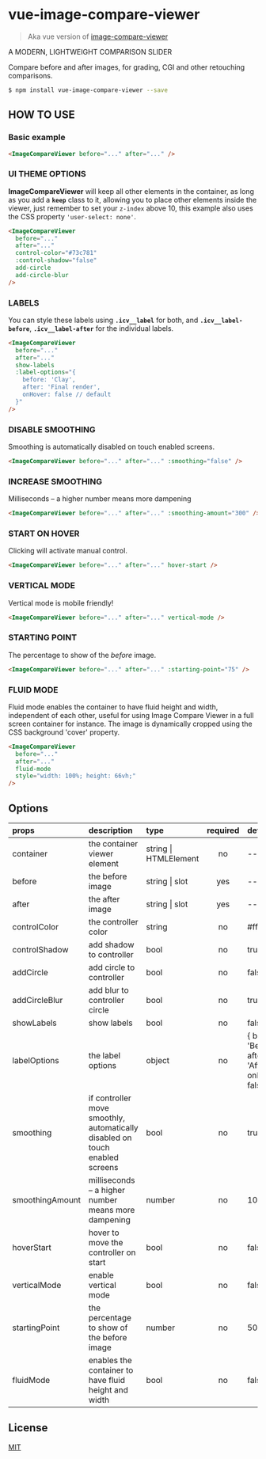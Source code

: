 # vue-image-compare-viewer

> Aka vue version of [image-compare-viewer](https://github.com/kylewetton/image-compare-viewer)

A MODERN, LIGHTWEIGHT COMPARISON SLIDER

Compare before and after images, for grading, CGI and other retouching comparisons.

```bash
$ npm install vue-image-compare-viewer --save
```

## HOW TO USE

### Basic example

<ImageCompareViewer before="/assets/before-0.jpg" after="/assets/after-0.jpg" />

```html
<ImageCompareViewer before="..." after="..." />
```

### UI THEME OPTIONS

**ImageCompareViewer** will keep all other elements in the container, as long as you add a **`keep`** class to it, allowing you to place other elements inside the viewer, just remember to set your `z-index` above 10, this example also uses the CSS property `'user-select: none'`.

<ImageCompareViewer
  before="/assets/before-cgi.jpg"
  after="/assets/after-cgi.jpg"
  control-color="#73c781"
  :control-shadow="false"
  add-circle
  add-circle-blur
/>

```html
<ImageCompareViewer
  before="..."
  after="..."
  control-color="#73c781"
  :control-shadow="false"
  add-circle
  add-circle-blur
/>
```

### LABELS

You can style these labels using **`.icv__label`** for both, and **`.icv__label-before`**, **`.icv__label-after`** for the individual labels.

<ImageCompareViewer
  before="/assets/interior-clay.jpg"
  after="/assets/interior-render.jpg"
  show-labels
  :label-options="{
    before: 'Clay',
    after: 'Final render',
    onHover: false // default
  }"
/>

```html
<ImageCompareViewer
  before="..."
  after="..."
  show-labels
  :label-options="{
    before: 'Clay',
    after: 'Final render',
    onHover: false // default
  }"
/>
```

### DISABLE SMOOTHING

Smoothing is automatically disabled on touch enabled screens.

<ImageCompareViewer before="/assets/before-2.jpg" after="/assets/after-2.jpg" :smoothing="false" />

```html
<ImageCompareViewer before="..." after="..." :smoothing="false" />
```

### INCREASE SMOOTHING

Milliseconds – a higher number means more dampening

<ImageCompareViewer before="/assets/before-4.jpg" after="/assets/after-4.jpg" :smoothing-amount="300" />

```html
<ImageCompareViewer before="..." after="..." :smoothing-amount="300" />
```

### START ON HOVER

Clicking will activate manual control.

<ImageCompareViewer
  before="/assets/before-9.jpg"
  after="/assets/after-9.jpg"
  add-circle
  add-circle-blur
  hover-start
/>

```html
<ImageCompareViewer before="..." after="..." hover-start />
```

### VERTICAL MODE

Vertical mode is mobile friendly!

<ImageCompareViewer before="/assets/before-6.jpg" after="/assets/after-6.jpg" vertical-mode style="height: 885px" />

```html
<ImageCompareViewer before="..." after="..." vertical-mode />
```

### STARTING POINT

The percentage to show of the *before* image.

<ImageCompareViewer before="/assets/before-7.jpg" after="/assets/after-7.jpg" :starting-point="75" />

```html
<ImageCompareViewer before="..." after="..." :starting-point="75" />
```

### FLUID MODE

Fluid mode enables the container to have fluid height and width, independent of each other, useful for using Image Compare Viewer in a full screen container for instance. The image is dynamically cropped using the CSS background 'cover' property.

```html
<ImageCompareViewer
  before="..."
  after="..."
  fluid-mode
  style="width: 100%; height: 66vh;"
/>
```

<ImageCompareViewer
  before="/assets/before-5.jpg"
  after="/assets/after-5.jpg"
  fluid-mode
  style="width: 100%; height: 66vh;"
/>

## Options

| props | description | type | required | default |
|:----- |:----------- |:---- |:--------:|:------- |
| container | the container viewer element | string \| HTMLElement | no | -- |
| before | the before image | string \| slot | yes | -- |
| after | the after image | string \| slot | yes | -- |
| controlColor | the controller color | string | no | #fff |
| controlShadow | add shadow to controller | bool | no | true |
| addCircle | add circle to controller | bool | no | false |
| addCircleBlur | add blur to controller circle | bool | no | true |
| showLabels | show labels | bool | no | false |
| labelOptions | the label options | object | no | { before: 'Before', after: 'After', onHover: false } |
| smoothing | if controller move smoothly, automatically disabled on touch enabled screens | bool | no | true |
| smoothingAmount | milliseconds – a higher number means more dampening | number | no | 100 |
| hoverStart | hover to move the controller on start | bool | no | false |
| verticalMode | enable vertical mode | bool | no | false |
| startingPoint | the percentage to show of the before image | number | no | 50 |
| fluidMode | enables the container to have fluid height and width | bool | no | false |

## License

[MIT](https://github.com/Mitscherlich/vue-image-compare-viewer/LICENSE)
